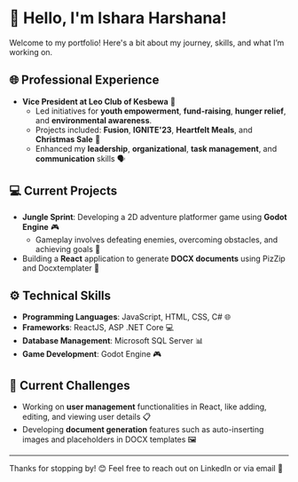 # 👋 Hello, I'm Ishara Harshana!

Welcome to my portfolio! Here's a bit about my journey, skills, and what I’m working on.

## 🌐 Professional Experience
- **Vice President at Leo Club of Kesbewa** 🦁  
    - Led initiatives for **youth empowerment**, **fund-raising**, **hunger relief**, and **environmental awareness**.
    - Projects included: **Fusion**, **IGNITE'23**, **Heartfelt Meals**, and **Christmas Sale** 🎉  
    - Enhanced my **leadership**, **organizational**, **task management**, and **communication** skills 🗣️

## 💻 Current Projects
- **Jungle Sprint**: Developing a 2D adventure platformer game using **Godot Engine** 🎮  
    - Gameplay involves defeating enemies, overcoming obstacles, and achieving goals 🌴
- Building a **React** application to generate **DOCX documents** using PizZip and Docxtemplater 📝

## ⚙️ Technical Skills
- **Programming Languages**: JavaScript, HTML, CSS, C# 🌐
- **Frameworks**: ReactJS, ASP .NET Core 💻
- **Database Management**: Microsoft SQL Server 📊
- **Game Development**: Godot Engine 🎮

## 📝 Current Challenges
- Working on **user management** functionalities in React, like adding, editing, and viewing user details 📋
- Developing **document generation** features such as auto-inserting images and placeholders in DOCX templates 🖼️

---

Thanks for stopping by! 😊 Feel free to reach out on LinkedIn or via email 📧
